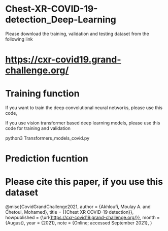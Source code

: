 # Chest-XR-COVID-19-detection_Deep-Learning
Please download the training, validation and testing dataset from the following link
# https://cxr-covid19.grand-challenge.org/

# Training function
If you want to train the deep convolutional neural networks, please use this code,

If you use vision transformer based deep learning models, please use this code for training and validation

python3 Transformers_models_covid.py

# Prediction fucntion

# Please cite this paper, if you use this dataset
@misc{CovidGrandChallenge2021,
                author = {Akhloufi, Moulay A. and Chetoui, Mohamed},
                title = {{Chest XR COVID-19 detection}},  
                howpublished = {\url{https://cxr-covid19.grand-challenge.org/}},
                month = {August},
                year = {2021},
                note = {Online; accessed September 2021},
                 }
